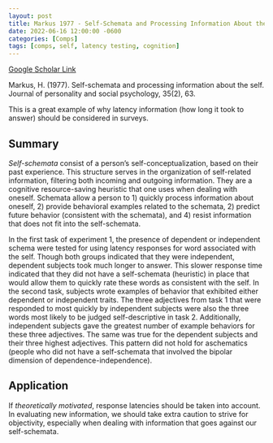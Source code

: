 ```yaml
---
layout: post
title: Markus 1977 - Self-Schemata and Processing Information About the Self
date: 2022-06-16 12:00:00 -0600
categories: [Comps]
tags: [comps, self, latency testing, cognition]
---
```

[Google Scholar Link](https://scholar.google.com/scholar?hl=en&as_sdt=0%2C45&q=Self-schemata+and+processing+information+about+the+self&btnG=)

Markus, H. (1977). Self-schemata and processing information about the self. Journal of personality and social psychology, 35(2), 63.

This is a great example of why latency information (how long it took to answer) should be considered in surveys.

## Summary
_Self-schemata_ consist of a person’s self-conceptualization, based on their past experience.  This structure serves in the organization of self-related information, filtering both incoming and outgoing information.  They are a cognitive resource-saving heuristic that one uses when dealing with oneself.  Schemata allow a person to 1) quickly process information about oneself, 2) provide behavioral examples related to the schemata, 2) predict future behavior (consistent with the schemata), and 4) resist information that does not fit into the self-schemata.

In the first task of experiment 1, the presence of dependent or independent schema were tested for using latency responses for word associated with the self.  Though both groups indicated that they were independent, dependent subjects took much longer to answer.  This slower response time indicated that they did not have a self-schemata (heuristic) in place that would allow them to quickly rate these words as consistent with the self.  In the second task, subjects wrote examples of behavior that exhibited either dependent or independent traits.  The three adjectives from task 1 that were responded to most quickly by independent subjects were also the three words most likely to be judged self-descriptive in task 2.  Additionally, independent subjects gave the greatest number of example behaviors for these three adjectives.  The same was true for the dependent subjects and their three highest adjectives.  This pattern did not hold for aschematics (people who did not have a self-schemata that involved the bipolar dimension of dependence-independence).

## Application
If _theoretically motivated_, response latencies should be taken into account.  In evaluating new information, we should take extra caution to strive for objectivity, especially when dealing with information that goes against our self-schemata.